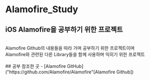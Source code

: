 # Alamofire_Study
## iOS Alamofire을 공부하기 위한 프로젝트
<br/>
Alamofire Github의 내용들을 따라 가며 공부하기 위한 프로젝트이며<br/>Alamofire와 관련된 다른 Library들을 함께 사용하며 익히기 위한 프로젝트
<br/><br/>
## 공부 참조한 곳
- [Alamofire GitHub]("https://github.com/Alamofire/Alamofire"[Alamofire Github])
